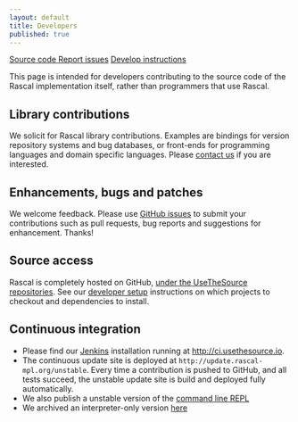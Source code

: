 ```yaml
---
layout: default
title: Developers
published: true
---
```


<p class="text-center">
   <a class="btn" href="https://github.com/usethesource/rascal"><i class="icon-github"></i> Source code </a>
   <a class="btn" href="https://github.com/usethesource/rascal/issues/"><i class="icon-tasks"></i> Report issues</a>
   <a class="btn" href="https://github.com/usethesource/rascal/wiki/Rascal-Developers-Setup---Step-by-Step"><i class="icon-info-sign"></i> Develop instructions</a>
</p>

This page is intended for developers contributing to the source code of the Rascal  implementation  itself, rather than programmers that use Rascal.

## Library contributions

We solicit for Rascal library contributions. Examples are bindings
for version repository systems and bug databases, or front-ends for programming
   languages and domain specific languages. Please [contact us](mailto:Jurgen.Vinju@cwi.nl) if you are
   interested. 

## Enhancements, bugs and patches

We welcome feedback. Please use [GitHub issues](https://github.com/usethesource/rascal/issues) 
to submit your contributions such as pull requests, bug reports and suggestions for enhancement. Thanks! 

## Source access

Rascal is completely hosted on GitHub, [under the UseTheSource repositories](https://github.com/organizations/usethesource).
See our [developer setup](https://github.com/usethesource/rascal/wiki/Rascal-Developers-Setup---Step-by-Step)
instructions on which projects to checkout and dependencies to install.

## Continuous integration

* Please find our [Jenkins](http://jenkins-ci.org) installation running at <http://ci.usethesource.io>.
* The continuous update site is deployed at `http://update.rascal-mpl.org/unstable`. Every time a contribution is pushed to GitHub, and all tests succeed, the unstable update site is build and deployed fully automatically.
* We also publish a unstable version of the [command line REPL](http://update.rascal-mpl.org/console/rascal-shell-unstable.jar)
* We archived an interpreter-only version [here](http://update.rascal-mpl.org/console/rascal-shell-interpreter-no-compiler.jar)
